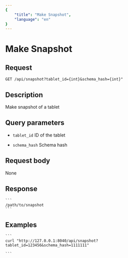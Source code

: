 ```yaml
---
{
    "title": "Make Snapshot",
    "language": "en"
}
---
```


# Make Snapshot

## Request

`GET /api/snapshot?tablet_id={int}&schema_hash={int}"`

## Description

Make snapshot of a tablet

## Query parameters

* `tablet_id`
    ID of the tablet

* `schema_hash`
    Schema hash         


## Request body

None

## Response

    ```
    /path/to/snapshot
    ```
## Examples


    ```
    curl "http://127.0.0.1:8040/api/snapshot?tablet_id=123456&schema_hash=1111111"

    ```

